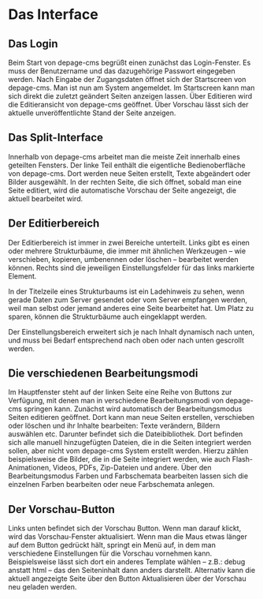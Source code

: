 Das Interface
=============

Das Login
---------

Beim Start von depage-cms begrüßt einen zunächst das Login-Fenster. Es muss der Benutzername und das dazugehörige Passwort eingegeben werden. Nach Eingabe der Zugangsdaten öffnet sich der Startscreen von depage-cms. Man ist nun am System angemeldet.
Im Startscreen kann man sich direkt die zuletzt geändert Seiten anzeigen lassen. Über Editieren wird die Editieransicht von depage-cms geöffnet. Über Vorschau lässt sich der aktuelle unveröffentlichte Stand der Seite anzeigen.


Das Split-Interface
-------------------

Innerhalb von depage-cms arbeitet man die meiste Zeit innerhalb eines geteilten Fensters. Der linke Teil enthält die eigentliche Bedienoberfläche von depage-cms. Dort werden neue Seiten erstellt, Texte abgeändert oder Bilder ausgewählt. In der rechten Seite, die sich öffnet, sobald man eine Seite editiert, wird die automatische Vorschau der Seite angezeigt, die aktuell bearbeitet wird.


Der Editierbereich
------------------

Der Editierbereich ist immer in zwei Bereiche unterteilt. Links gibt es einen oder mehrere Strukturbäume, die immer mit ähnlichen Werkzeugen – wie verschieben, kopieren, umbenennen oder löschen – bearbeitet werden können. Rechts sind die jeweiligen Einstellungsfelder für das links markierte Element.

In der Titelzeile eines Strukturbaums ist ein Ladehinweis zu sehen, wenn gerade Daten zum
Server gesendet oder vom Server empfangen werden, weil man selbst oder jemand anderes eine Seite bearbeitet hat. Um Platz zu sparen, können die Strukturbäume auch eingeklappt werden.

Der Einstellungsbereich erweitert sich je nach Inhalt dynamisch nach unten, und muss bei Bedarf entsprechend nach oben oder nach unten gescrollt werden.

Die verschiedenen Bearbeitungsmodi
----------------------------------

Im Hauptfenster steht auf der linken Seite eine Reihe von Buttons zur Verfügung, mit denen man in verschiedene Bearbeitungsmodi von depage-cms springen kann.
Zunächst wird automatisch der Bearbeitungsmodus Seiten editieren geöffnet. Dort kann man neue Seiten erstellen, verschieben oder löschen und ihr Inhalte bearbeiten: Texte verändern, Bildern auswählen etc.
Darunter befindet sich die Dateibibliothek. Dort befinden sich alle manuell hinzugefügten Dateien, die in die Seiten integriert werden sollen, aber nicht vom depage-cms System erstellt werden. Hierzu zählen beispielsweise die Bilder, die in die Seite integriert werden, wie auch Flash-Animationen, Videos, PDFs, Zip-Dateien und andere.
Über den Bearbeitungsmodus Farben und Farbschemata bearbeiten lassen sich die einzelnen Farben bearbeiten oder neue Farbschemata anlegen.

Der Vorschau-Button
-------------------

Links unten befindet sich der Vorschau Button. Wenn man darauf klickt, wird das Vorschau-Fenster aktualisiert.
Wenn man die Maus etwas länger auf dem Button gedrückt hält, springt ein Menü auf, in dem man verschiedene Einstellungen für die Vorschau vornehmen kann.
Beispielsweise lässt sich dort ein anderes Template wählen – z.B.: debug anstatt html – das den Seiteninhalt dann anders darstellt.
Alternativ kann die aktuell angezeigte Seite über den Button Aktualisieren über der Vorschau neu geladen werden.

